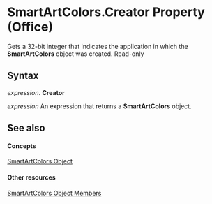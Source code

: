 
# SmartArtColors.Creator Property (Office)

Gets a 32-bit integer that indicates the application in which the  **SmartArtColors** object was created. Read-only


## Syntax

 _expression_. **Creator**

 _expression_ An expression that returns a **SmartArtColors** object.


## See also


#### Concepts


[SmartArtColors Object](a1929517-b1fb-c6fe-b6db-03f7ef1ef894.md)
#### Other resources


[SmartArtColors Object Members](c371e814-7621-2c01-c0fe-93003892646f.md)
